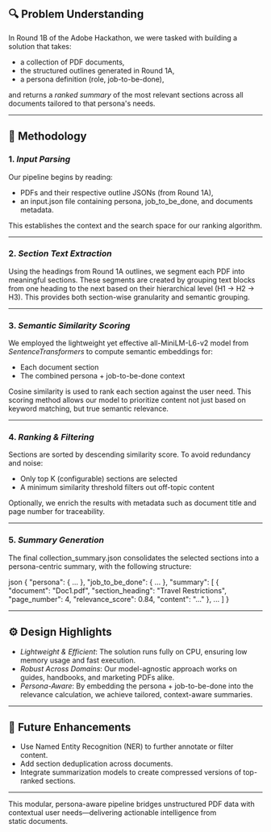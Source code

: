 ## 🔍 Problem Understanding

In Round 1B of the Adobe Hackathon, we were tasked with building a solution that takes:

* a collection of PDF documents,
* the structured outlines generated in Round 1A,
* a persona definition (role, job-to-be-done),

and returns a *ranked summary* of the most relevant sections across all documents tailored to that persona's needs.

---

## 🧩 Methodology

### 1. *Input Parsing*

Our pipeline begins by reading:

* PDFs and their respective outline JSONs (from Round 1A),
* an input.json file containing persona, job_to_be_done, and documents metadata.

This establishes the context and the search space for our ranking algorithm.

---

### 2. *Section Text Extraction*

Using the headings from Round 1A outlines, we segment each PDF into meaningful sections. These segments are created by grouping text blocks from one heading to the next based on their hierarchical level (H1 → H2 → H3). This provides both section-wise granularity and semantic grouping.

---

### 3. *Semantic Similarity Scoring*

We employed the lightweight yet effective all-MiniLM-L6-v2 model from *SentenceTransformers* to compute semantic embeddings for:

* Each document section
* The combined persona + job-to-be-done context

Cosine similarity is used to rank each section against the user need. This scoring method allows our model to prioritize content not just based on keyword matching, but true semantic relevance.

---

### 4. *Ranking & Filtering*

Sections are sorted by descending similarity score. To avoid redundancy and noise:

* Only top K (configurable) sections are selected
* A minimum similarity threshold filters out off-topic content

Optionally, we enrich the results with metadata such as document title and page number for traceability.

---

### 5. *Summary Generation*

The final collection_summary.json consolidates the selected sections into a persona-centric summary, with the following structure:

json
{
  "persona": { ... },
  "job_to_be_done": { ... },
  "summary": [
    {
      "document": "Doc1.pdf",
      "section_heading": "Travel Restrictions",
      "page_number": 4,
      "relevance_score": 0.84,
      "content": "..."
    },
    ...
  ]
}


---

## ⚙ Design Highlights

* *Lightweight & Efficient*: The solution runs fully on CPU, ensuring low memory usage and fast execution.
* *Robust Across Domains*: Our model-agnostic approach works on guides, handbooks, and marketing PDFs alike.
* *Persona-Aware*: By embedding the persona + job-to-be-done into the relevance calculation, we achieve tailored, context-aware summaries.

---

## 🌟 Future Enhancements

* Use Named Entity Recognition (NER) to further annotate or filter content.
* Add section deduplication across documents.
* Integrate summarization models to create compressed versions of top-ranked sections.

---

This modular, persona-aware pipeline bridges unstructured PDF data with contextual user needs—delivering actionable intelligence from static documents.
